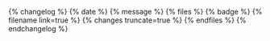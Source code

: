 {% changelog %}
    {% date %}
    {% message %}
    {% files %}
        {% badge %}
        {% filename link=true %}
        {% changes truncate=true %}
    {% endfiles %}
{% endchangelog %}
